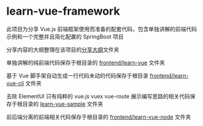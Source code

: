 # learn-vue-framework

此项目为分享 Vue.js 前端框架使用而准备的配套代码，包含单独讲解的前端代码示例和一个完整并且简化配置的 SpringBoot 项目

分享内容的大纲整理在该项目的[分享大纲](https://github.com/rbackrock/learn-vue-framework/tree/master/%E5%88%86%E4%BA%AB%E5%A4%A7%E7%BA%B2)文件夹

单独讲解的纯前端代码保存于根目录的 [frontend/learn-vue](https://github.com/rbackrock/learn-vue-framework/tree/master/frontend/learn-vue) 文件夹

基于 Vue 脚手架自动生成一行代码未动的代码保存于根目录 [frontend/learn-vue-cli](https://github.com/rbackrock/learn-vue-framework/tree/master/frontend/learn-vue-cli) 文件夹

去除 ElementUI 只有纯粹的 vue.js vuex vue-route 展示编写思路的相关代码保存于根目录的 [learn-vue-sample](https://github.com/rbackrock/learn-vue-framework/tree/master/frontend/learn-vue-sample) 文件夹

前后端分离的前端相关代码保存于根目录的 [frontend/learn-vue-node](https://github.com/rbackrock/learn-vue-framework/tree/master/frontend/learn-vue-node) 文件夹

